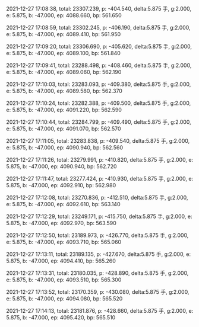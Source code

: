 2021-12-27 17:08:38, total: 23307.239, p: -404.540, delta:5.875 手, g:2.000, e: 5.875, b: -47.000, ep: 4088.660, bp: 561.650

2021-12-27 17:08:59, total: 23302.245, p: -406.190, delta:5.875 手, g:2.000, e: 5.875, b: -47.000, ep: 4089.410, bp: 561.950

2021-12-27 17:09:20, total: 23306.690, p: -405.620, delta:5.875 手, g:2.000, e: 5.875, b: -47.000, ep: 4089.100, bp: 561.840

2021-12-27 17:09:41, total: 23288.498, p: -408.460, delta:5.875 手, g:2.000, e: 5.875, b: -47.000, ep: 4089.060, bp: 562.190

2021-12-27 17:10:03, total: 23283.093, p: -409.380, delta:5.875 手, g:2.000, e: 5.875, b: -47.000, ep: 4089.580, bp: 562.370

2021-12-27 17:10:24, total: 23282.388, p: -409.500, delta:5.875 手, g:2.000, e: 5.875, b: -47.000, ep: 4091.220, bp: 562.590

2021-12-27 17:10:44, total: 23284.799, p: -409.490, delta:5.875 手, g:2.000, e: 5.875, b: -47.000, ep: 4091.070, bp: 562.570

2021-12-27 17:11:05, total: 23283.838, p: -409.540, delta:5.875 手, g:2.000, e: 5.875, b: -47.000, ep: 4090.940, bp: 562.560

2021-12-27 17:11:26, total: 23279.991, p: -410.820, delta:5.875 手, g:2.000, e: 5.875, b: -47.000, ep: 4090.940, bp: 562.720

2021-12-27 17:11:47, total: 23277.424, p: -410.930, delta:5.875 手, g:2.000, e: 5.875, b: -47.000, ep: 4092.910, bp: 562.980

2021-12-27 17:12:08, total: 23270.836, p: -412.510, delta:5.875 手, g:2.000, e: 5.875, b: -47.000, ep: 4092.610, bp: 563.140

2021-12-27 17:12:29, total: 23249.171, p: -415.750, delta:5.875 手, g:2.000, e: 5.875, b: -47.000, ep: 4092.970, bp: 563.590

2021-12-27 17:12:50, total: 23189.973, p: -426.770, delta:5.875 手, g:2.000, e: 5.875, b: -47.000, ep: 4093.710, bp: 565.060

2021-12-27 17:13:11, total: 23189.135, p: -427.670, delta:5.875 手, g:2.000, e: 5.875, b: -47.000, ep: 4094.410, bp: 565.260

2021-12-27 17:13:31, total: 23180.035, p: -428.890, delta:5.875 手, g:2.000, e: 5.875, b: -47.000, ep: 4093.510, bp: 565.300

2021-12-27 17:13:52, total: 23170.359, p: -430.080, delta:5.875 手, g:2.000, e: 5.875, b: -47.000, ep: 4094.080, bp: 565.520

2021-12-27 17:14:13, total: 23181.876, p: -428.660, delta:5.875 手, g:2.000, e: 5.875, b: -47.000, ep: 4095.420, bp: 565.510